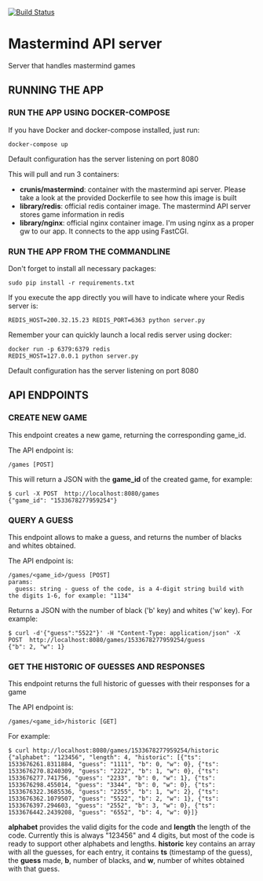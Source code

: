 [![Build Status](https://travis-ci.com/crunis/mastermind_api.svg?branch=master)](https://travis-ci.com/crunis/mastermind_api)
# Mastermind API server

Server that handles mastermind games

## RUNNING THE APP

### RUN THE APP USING DOCKER-COMPOSE

If you have Docker and docker-compose installed, just run:

```
docker-compose up
```

Default configuration has the server listening on port 8080

This will pull and run 3 containers:

- **crunis/mastermind**: container with the mastermind api server. Please take a look at the provided Dockerfile to see how this image is built
- **library/redis**: official redis container image. The mastermind API server stores game information in redis
- **library/nginx**: official nginx container image. I'm using nginx as a proper gw to our app. It connects to the app using FastCGI.



### RUN THE APP FROM THE COMMANDLINE

Don't forget to install all necessary packages:

```
sudo pip install -r requirements.txt
```

If you execute the app directly you will have to indicate where your Redis server is:

```
REDIS_HOST=200.32.15.23 REDIS_PORT=6363 python server.py
```

Remember your can quickly launch a local redis server using docker:

```
docker run -p 6379:6379 redis
REDIS_HOST=127.0.0.1 python server.py
```

Default configuration has the server listening on port 8080

## API ENDPOINTS

### CREATE NEW GAME
This endpoint creates a new game, returning the corresponding game_id.

The API endpoint is:
```
/games [POST]
```

This will return a JSON with the **game_id** of the created game, for example:
```
$ curl -X POST  http://localhost:8080/games
{"game_id": "1533678277959254"}
```

### QUERY A GUESS 
This endpoint allows to make a guess, and returns the number of blacks and whites obtained.

The API endpoint is:
```
/games/<game_id>/guess [POST]
params:
  guess: string - guess of the code, is a 4-digit string build with the digits 1-6, for example: "1134"
```
Returns a JSON with the number of black ('b' key) and whites ('w' key). For example:
```
$ curl -d'{"guess":"5522"}' -H "Content-Type: application/json" -X POST  http://localhost:8080/games/1533678277959254/guess
{"b": 2, "w": 1}
```

### GET THE HISTORIC OF GUESSES AND RESPONSES
This endpoint returns the full historic of guesses with their responses for a game

The API endpoint is:
```
/games/<game_id>/historic [GET]
```

For example:
```
$ curl http://localhost:8080/games/1533678277959254/historic
{"alphabet": "123456", "length": 4, "historic": [{"ts": 1533676261.8311884, "guess": "1111", "b": 0, "w": 0}, {"ts": 1533676270.8240309, "guess": "2222", "b": 1, "w": 0}, {"ts": 1533676277.741756, "guess": "2233", "b": 0, "w": 1}, {"ts": 1533676298.455014, "guess": "3344", "b": 0, "w": 0}, {"ts": 1533676322.3685536, "guess": "2255", "b": 1, "w": 2}, {"ts": 1533676362.1079507, "guess": "5522", "b": 2, "w": 1}, {"ts": 1533676397.294603, "guess": "2552", "b": 3, "w": 0}, {"ts": 1533676442.2439208, "guess": "6552", "b": 4, "w": 0}]}
```

**alphabet** provides the valid digits for the code and **length** the length of the code. Currently this is always "123456" and 4 digits, but most of the code is ready to support other alphabets and lengths.
**historic** key contains an array with all the guesses, for each entry, it contains **ts** (timestamp of the guess), the **guess** made, **b**, number of blacks, and **w**, number of whites obtained with that guess.